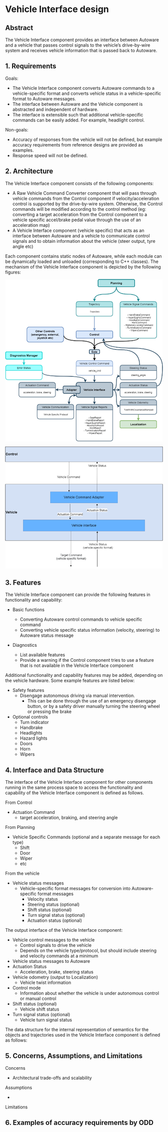# Vehicle Interface design

## Abstract

The Vehicle Interface component provides an interface between Autoware and a vehicle that passes control signals to the vehicle’s drive-by-wire system and receives vehicle information that is passed back to Autoware.

## 1. Requirements

Goals:

- The Vehicle Interface component converts Autoware commands to a vehicle-specific format and converts vehicle status in a vehicle-specific format to Autoware messages.
- The interface between Autoware and the Vehicle component is abstracted and independent of hardware.
- The interface is extensible such that additional vehicle-specific commands can be easily added. For example, headlight control.

Non-goals:

- Accuracy of responses from the vehicle will not be defined, but example accuracy requirements from reference designs are provided as examples.
- Response speed will not be defined.

## 2. Architecture

The Vehicle Interface component consists of the following components:

- A Raw Vehicle Command Converter component that will pass through vehicle commands from the Control component if velocity/acceleration control is supported by the drive-by-wire system. Otherwise, the Control commands will be modified according to the control method (eg: converting a target acceleration from the Control component to a vehicle specific accel/brake pedal value through the use of an acceleration map)
- A Vehicle Interface component (vehicle specific) that acts as an interface between Autoware and a vehicle to communicate control signals and to obtain information about the vehicle (steer output, tyre angle etc)

Each component contains static nodes of Autoware, while each module can be dynamically loaded and unloaded (corresponding to C++ classes). The mechanism of the Vehicle Interface component is depicted by the following figures:

![Vehicle Interface overview](./image/vehicle_interface_architecture.png)

![Vehicle Interface overview](./image/vehicle_interface_overview.png)

## 3. Features

The Vehicle Interface component can provide the following features in functionality and capability:

- Basic functions
  - Converting Autoware control commands to vehicle specific command
  - Converting vehicle specific status information (velocity, steering) to Autoware status message

- Diagnostics
  - List available features
  - Provide a warning if the Control component tries to use a feature that is not available in the Vehicle Interface component

Additional functionality and capability features may be added, depending on the vehicle hardware. Some example features are listed below:

- Safety features
  - Disengage autonomous driving via manual intervention.
    - This can be done through the use of an emergency disengage button, or by a safety driver manually turning the steering wheel or pressing the brake
- Optional controls
  - Turn indicator
  - Handbrake
  - Headlights
  - Hazard lights
  - Doors
  - Horn
  - Wipers

## 4. Interface and Data Structure

The interface of the Vehicle Interface component for other components running in the same process space to access the functionality and capability of the Vehicle Interface component is defined as follows.

From Control

- Actuation Command
  - target acceleration, braking, and steering angle

From Planning

- Vehicle Specific Commands (optional and a separate message for each type)
  - Shift
  - Door
  - Wiper
  - etc

From the vehicle

- Vehicle status messages
  - Vehicle-specific format messages for conversion into Autoware-specific format messages
    - Velocity status
    - Steering status (optional)
    - Shift status (optional)
    - Turn signal status (optional)
    - Actuation status (optional)

The output interface of the Vehicle Interface component:

- Vehicle control messages to the vehicle
  - Control signals to drive the vehicle
  - Depends on the vehicle type/protocol, but should include steering and velocity commands at a minimum
- Vehicle status messages to Autoware
- Actuation Status
  - Acceleration, brake, steering status
- Vehicle odometry (output to Localization)
  - Vehicle twist information
- Control mode
  - Information about whether the vehicle is under autonomous control or manual control
- Shift status (optional)
  - Vehicle shift status
- Turn signal status (optional)
  - Vehicle turn signal status

The data structure for the internal representation of semantics for the objects and trajectories used in the Vehicle Interface component is defined as follows:

## 5. Concerns, Assumptions, and Limitations

Concerns

- Architectural trade-offs and scalability

Assumptions

-

Limitations

## 6. Examples of accuracy requirements by ODD
